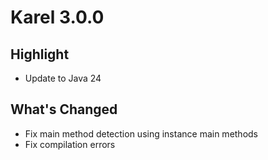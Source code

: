 # Karel 3.0.0

## Highlight
* Update to Java 24

## What's Changed
* Fix main method detection using instance main methods
* Fix compilation errors
